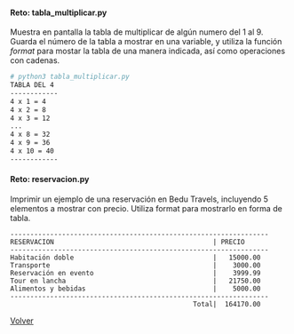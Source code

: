 #### Reto:  tabla_multiplicar.py
Muestra en pantalla la tabla de multiplicar de algún numero del 1 al 9. Guarda el número de la tabla a mostrar en una variable, y utiliza la función *format* para mostar la tabla de una manera indicada, así como operaciones con cadenas.

```bash
# python3 tabla_multiplicar.py
TABLA DEL 4
------------
4 x 1 = 4
4 x 2 = 8
4 x 3 = 12
...
4 x 8 = 32
4 x 9 = 36
4 x 10 = 40
------------
```

#### Reto: reservacion.py

Imprimir un ejemplo de una reservación en Bedu Travels, incluyendo 5 elementos a mostrar con precio. Utiliza format para mostrarlo en forma de tabla.

```
-----------------------------------------------------------------
RESERVACION                                        | PRECIO    
-----------------------------------------------------------------
Habitación doble                                   |   15000.00
Transporte                                         |    3000.00
Reservación en evento                              |    3999.99
Tour en lancha                                     |   21750.00
Alimentos y bebidas                                |    5000.00
-----------------------------------------------------------------
                                              Total|  164170.00
```

[Volver](../readme.md)
